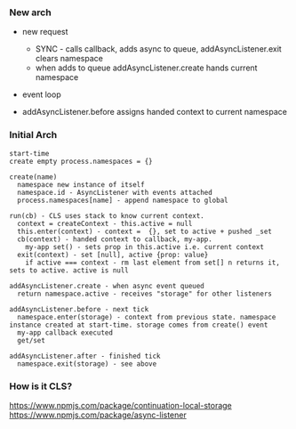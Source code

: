 
### New arch
- new request
  - SYNC - calls callback, adds async to queue, addAsyncListener.exit clears namespace
  - when adds to queue addAsyncListener.create hands current namespace

-  event loop
  - addAsyncListener.before assigns handed context to current namespace

### Initial Arch
```
start-time
create empty process.namespaces = {}

create(name)
  namespace new instance of itself 
  namespace.id - AsyncListener with events attached 
  process.namespaces[name] - append namespace to global

run(cb) - CLS uses stack to know current context.
  context = createContext - this.active = null
  this.enter(context) - context =  {}, set to active + pushed _set 
  cb(context) - handed context to callback, my-app.  
    my-app set() - sets prop in this.active i.e. current context 
  exit(context) - set [null], active {prop: value} 
    if active === context - rm last element from set[] n returns it, sets to active. active is null

addAsyncListener.create - when async event queued
  return namespace.active - receives "storage" for other listeners

addAsyncListener.before - next tick
  namespace.enter(storage) - context from previous state. namespace instance created at start-time. storage comes from create() event
  my-app callback executed 
  get/set 

addAsyncListener.after - finished tick 
  namespace.exit(storage) - see above
```

### How is it CLS?
https://www.npmjs.com/package/continuation-local-storage
https://www.npmjs.com/package/async-listener